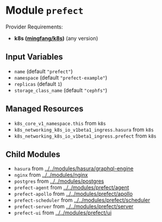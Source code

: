 
# Module `prefect`

Provider Requirements:
* **k8s ([mingfang/k8s](https://registry.terraform.io/providers/mingfang/k8s/latest))** (any version)

## Input Variables
* `name` (default `"prefect"`)
* `namespace` (default `"prefect-example"`)
* `replicas` (default `1`)
* `storage_class_name` (default `"cephfs"`)

## Managed Resources
* `k8s_core_v1_namespace.this` from `k8s`
* `k8s_networking_k8s_io_v1beta1_ingress.hasura` from `k8s`
* `k8s_networking_k8s_io_v1beta1_ingress.prefect` from `k8s`

## Child Modules
* `hasura` from [../../modules/hasura/graphql-engine](../../modules/hasura/graphql-engine)
* `nginx` from [../../modules/nginx](../../modules/nginx)
* `postgres` from [../../modules/postgres](../../modules/postgres)
* `prefect-agent` from [../../modules/prefect/agent](../../modules/prefect/agent)
* `prefect-apollo` from [../../modules/prefect/apollo](../../modules/prefect/apollo)
* `prefect-scheduler` from [../../modules/prefect/scheduler](../../modules/prefect/scheduler)
* `prefect-server` from [../../modules/prefect/server](../../modules/prefect/server)
* `prefect-ui` from [../../modules/prefect/ui](../../modules/prefect/ui)

